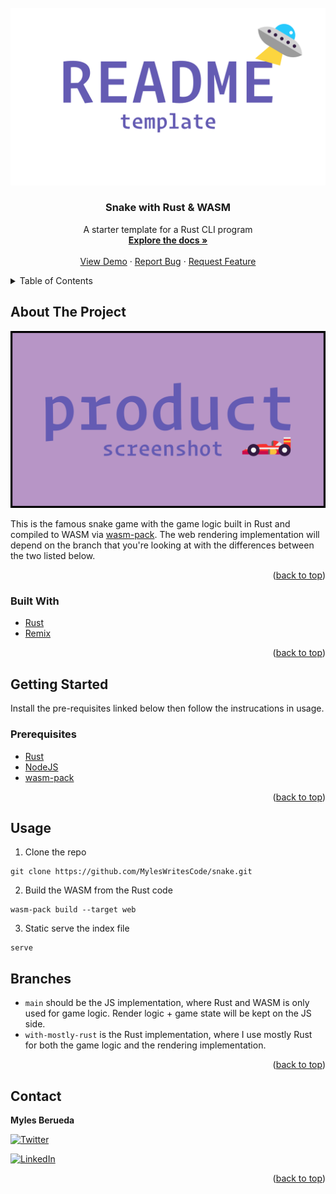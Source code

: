 <div id="top"></div>

<!-- VARIABLES TO GLOBAL SEARCH + REPLACE
- snake                                      // repo_name
- Snake with Rust & WASM                     // project_title
- A starter template for a Rust CLI program  // project_description
- MylesWritesCode                            // github_username
- MylesCodesEmoji                            // twitter_handle
- myles-berueda                              // linkedin_username
- me@themapletree.io                         // email
-->

<!-- [![Forks][forks-shield]][forks-url] -->
<!-- [![Stargazers][stars-shield]][stars-url] -->
<!-- [![Issues][issues-shield]][issues-url] -->

<!-- PROJECT LOGO -->
<br />
<div align="center">
  <a href="https://github.com/MylesWritesCode/snake">
    <img src=".meta/logo.png" alt="Logo">
  </a>

<h3 align="center">Snake with Rust & WASM</h3>

  <p align="center">
    A starter template for a Rust CLI program
    <br />
    <a href="https://github.com/MylesWritesCode/snake"><strong>Explore the docs »</strong></a>
    <br />
    <br />
    <a href="https://github.com/MylesWritesCode/snake">View Demo</a>
    ·
    <a href="https://github.com/MylesWritesCode/snake/issues">Report Bug</a>
    ·
    <a href="https://github.com/MylesWritesCode/snake/issues">Request Feature</a>
  </p>
</div>

<!-- TABLE OF CONTENTS -->
<details>
  <summary>Table of Contents</summary>
  <ol>
    <li>
      <a href="#about-the-project">About The Project</a>
      <ul>
        <li><a href="#built-with">Built With</a></li>
      </ul>
    </li>
    <li>
      <a href="#getting-started">Getting Started</a>
      <ul>
        <li><a href="#prerequisites">Prerequisites</a></li>
        <li><a href="#installation">Installation</a></li>
      </ul>
    </li>
    <li><a href="#usage">Usage</a></li>
    <li><a href="#roadmap">Roadmap</a></li>
    <li><a href="#contributing">Contributing</a></li>
    <li><a href="#license">License</a></li>
    <li><a href="#contact">Contact</a></li>
    <li><a href="#acknowledgments">Acknowledgments</a></li>
  </ol>
</details>

<!-- ABOUT THE PROJECT -->

## About The Project

[![Product Name Screen Shot][product-screenshot]](https://example.com)

This is the famous snake game with the game logic built in Rust and compiled to
WASM via [wasm-pack](https://github.com/rustwasm/wasm-pack). The web rendering
implementation will depend on the branch that you're looking at with the 
differences between the two listed below.

<p align="right">(<a href="#top">back to top</a>)</p>

### Built With

- [Rust](https://rust-lang.org)
- [Remix](https://remix.run/)

<p align="right">(<a href="#top">back to top</a>)</p>

<!-- GETTING STARTED -->

## Getting Started

Install the pre-requisites linked below then follow the instrucations in usage.

### Prerequisites

- [Rust](https://rust-lang.org)
- [NodeJS](https://nodejs.org/en/)
- [wasm-pack](https://github.com/rustwasm/wasm-pack)

<p align="right">(<a href="#top">back to top</a>)</p>

<!-- USAGE EXAMPLES -->

## Usage

1. Clone the repo

```
git clone https://github.com/MylesWritesCode/snake.git
```

2. Build the WASM from the Rust code

```
wasm-pack build --target web
```

3. Static serve the index file

```
serve
```

## Branches

- `main` should be the JS implementation, where Rust and WASM is only used for
  game logic. Render logic + game state will be kept on the JS side.
- `with-mostly-rust` is the Rust implementation, where I use mostly Rust for both
  the game logic and the rendering implementation.

<p align="right">(<a href="#top">back to top</a>)</p>

<!-- CONTACT -->

## Contact

**Myles Berueda**

[![Twitter][twitter-shield]][twitter-url]

[![LinkedIn][linkedin-shield]][linkedin-url]

<p align="right">(<a href="#top">back to top</a>)</p>

<!-- ACKNOWLEDGMENTS -->

<!-- ## Acknowledgments -->

<!-- - []() -->
<!-- - []() -->
<!-- - []() -->

<!-- <p align="right">(<a href="#top">back to top</a>)</p> -->

<!-- MARKDOWN LINKS & IMAGES -->

[contributors-shield]: https://img.shields.io/github/contributors/MylesWritesCode/snake.svg?style=for-the-badge
[contributors-url]: https://github.com/MylesWritesCode/snake/graphs/contributors
[forks-shield]: https://img.shields.io/github/forks/MylesWritesCode/snake.svg?style=for-the-badge
[forks-url]: https://github.com/MylesWritesCode/snake/network/members
[stars-shield]: https://img.shields.io/github/stars/MylesWritesCode/snake.svg?style=for-the-badge
[stars-url]: https://github.com/MylesWritesCode/snake/stargazers
[issues-shield]: https://img.shields.io/github/issues/MylesWritesCode/snake.svg?style=for-the-badge
[issues-url]: https://github.com/MylesWritesCode/snake/issues
[license-shield]: https://img.shields.io/github/license/MylesWritesCode/snake.svg?style=for-the-badge
[license-url]: https://github.com/MylesWritesCode/snake/blob/master/LICENSE
[linkedin-shield]: https://img.shields.io/badge/-LinkedIn-black.svg?style=for-the-badge&logo=linkedin&colorB=555
[linkedin-url]: https://linkedin.com/in/myles-berueda
[twitter-shield]: https://img.shields.io/twitter/follow/MylesCodesEmoji?style=for-the-badge
[twitter-url]: https://twitter.com/MylesCodesEmoji
[product-screenshot]: .meta/screenshot.png

